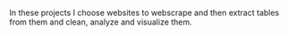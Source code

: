 In these projects I choose websites to webscrape and then extract tables from them and clean, analyze and visualize them.
